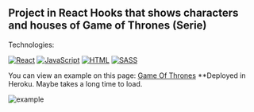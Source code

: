 ## Project in React Hooks that shows characters and houses of Game of Thrones (Serie)

Technologies:

[![React](https://img.shields.io/badge/React_Hooks-61DAFB?style=for-the-badge&logo=React&logoColor=white&labelColor=101010)]()
[![JavaScript](https://img.shields.io/badge/JavaScript-F7DF1E?style=for-the-badge&logo=javascript&logoColor=white&labelColor=101010)]()
[![HTML](https://img.shields.io/badge/HTML5-E34F26?style=for-the-badge&logo=HTML5&logoColor=white&labelColor=101010)]()
[![SASS](https://img.shields.io/badge/SASS-CC6699?style=for-the-badge&logo=SASS&logoColor=white&labelColor=101010)]()

You can view an example on this page: [Game Of Thrones](https://got-project-react-hooks.herokuapp.com/) **Deployed in Heroku. Maybe takes a long time to load.

![example](https://github.com/aestebance/Game-of-thornes-React/blob/master/example.png)
